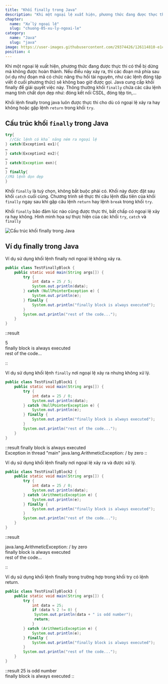 ```yaml
---
title: "Khối finally trong Java"
description: "Khi một ngoại lệ xuất hiện, phương thức đang được thực thi có thể bị dừng mà không được hoàn thành. Nếu điều này xảy ra, thì các đoạn mã phía sau (ví dụ như đoạn mã có chức năng thu hồi tài nguyên, như các lệnh đóng tập viết ở cuối phương thức) sẽ không bao giờ được gọi. Java cung cấp khối finally để giải quyết việc này"
chapter:
  name: "Xử lý ngoại lệ"
  slug: "chuong-05-xu-ly-ngoai-le"
category:
  name: "Java"
  slug: "java"
image: https://user-images.githubusercontent.com/29374426/126114810-e1c61816-0531-42a8-b493-7232c4d2fcbc.png
position: 4
---
```


Khi một ngoại lệ xuất hiện, phương thức đang được thực thi có thể bị dừng mà không được hoàn thành. Nếu điều này xảy ra, thì các đoạn mã phía sau (ví dụ như đoạn mã có chức năng thu hồi tài nguyên, như các lệnh đóng tập viết ở cuối phương thức) sẽ không bao giờ được gọi. Java cung cấp khối finally để giải quyết việc này. Thông thường khối `finally` chứa các câu lệnh mang tính chất dọn dẹp như: đóng kết nối CSDL, đóng tệp tin,…

Khối lệnh finally trong java luôn được thực thi cho dù có ngoại lệ xảy ra hay không hoặc gặp lệnh `return` trong khối `try`.

## Cấu trúc khối `finally` trong Java

```java
try{
  //Các lệnh có khả năng ném ra ngoại lệ
} catch(Exception1 ex1){
…
} catch(Exception2 ex2){
…
} catch(Exception exn){
…
} finally{
//Mã lệnh dọn dẹp
}
```

Khối `finally` là tuỳ chọn, không bắt buộc phải có. Khối này được đặt sau khối `catch` cuối cùng. Chương trình sẽ thực thi câu lệnh đầu tiên của khối `finally` ngay sau khi gặp câu lệnh `return` hay lệnh `break` trong khối `try`.

Khối `finally` bảo đảm lúc nào cũng được thực thi, bất chấp có ngoại lệ xảy ra hay không. Hình minh họa sự thực hiện của các khối `try`, `catch` và `finally`

![Cấu trúc khối finally trong Java](https://user-images.githubusercontent.com/29374426/126114810-e1c61816-0531-42a8-b493-7232c4d2fcbc.png)

## Ví dụ finally trong Java

Ví dụ sử dụng khối lệnh finally nơi ngoại lệ không xảy ra.

```java
public class TestFinallyBlock {
    public static void main(String args[]) {
        try {
            int data = 25 / 5;
            System.out.println(data);
        } catch (NullPointerException e) {
            System.out.println(e);
        } finally {
            System.out.println("finally block is always executed");
        }
        System.out.println("rest of the code...");
    }
}
```

::result

5<br/>
finally block is always executed<br/>
rest of the code...

::

Ví dụ sử dụng khối lệnh `finally` nơi ngoại lệ xảy ra nhưng không xử lý.

```java
public class TestFinallyBlock1 {
    public static void main(String args[]) {
        try {
            int data = 25 / 0;
            System.out.println(data);
        } catch (NullPointerException e) {
            System.out.println(e);
        } finally {
            System.out.println("finally block is always executed");
        }
        System.out.println("rest of the code...");
    }
}
```

::result
finally block is always executed<br/>
Exception in thread "main" java.lang.ArithmeticException: / by zero
::

Ví dụ sử dụng khối lệnh finally nơi ngoại lệ xảy ra và được xử lý.

```java
public class TestFinallyBlock2 {
    public static void main(String args[]) {
        try {
            int data = 25 / 0;
            System.out.println(data);
        } catch (ArithmeticException e) {
            System.out.println(e);
        } finally {
            System.out.println("finally block is always executed");
        }
        System.out.println("rest of the code...");
    }
}
```

::result

java.lang.ArithmeticException: / by zero<br/>
finally block is always executed<br/>
rest of the code...

::

Ví dụ sử dụng khối lệnh finally trong trường hợp trong khối try có lệnh return.

```java
public class TestFinallyBlock3 {
    public static void main(String args[]) {
        try {
            int data = 25;
            if (data % 2 != 0) {
             System.out.println(data + " is odd number");
             return;
            }
        } catch (ArithmeticException e) {
            System.out.println(e);
        } finally {
            System.out.println("finally block is always executed");
        }
        System.out.println("rest of the code...");
    }
}
```

::result
25 is odd number<br/>
finally block is always executed
::

